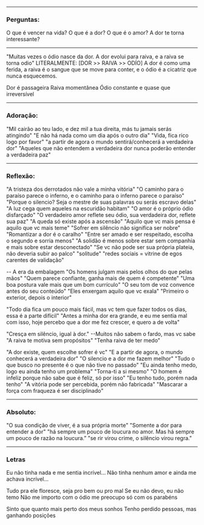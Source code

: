 -------
### Perguntas:

O que é vencer na vida?
O que é a dor?
O que é o amor?
A dor te torna interessante?

--------

"Muitas vezes o ódio nasce da dor.  A dor evolui para raiva, e a raiva se torna odio"
LITERALMENTE: [DOR >> RAIVA >> ODÍO]
A dor é como uma ferida,
a raiva é o sangue que se move para conter,
e o ódio é a cicatriz que nunca esquecemos.

Dor é passageira
Raiva momentânea
Ódio constante e quase que irreversível 

---
### Adoração:

"Mil cairão ao teu lado, e dez mil a tua direita, más tu jamais serás atingindo"
"E não há nada como um dia após o outro dia"
"Vida, fica rico logo por favor"
"a partir de agora o mundo sentirá/conhecerá a verdadeira dor" 
"Aqueles que não entendem a verdadeira dor nunca poderão entender a verdadeira paz"

--------
### Reflexão:

"A tristeza dos derrotados não vale a minha vitória"
"O caminho para o paraíso parece o inferno, e o caminho para o inferno parece o paraíso"
"Porque o silencio? Seja o mestre de suas palavras ou serás escravo delas"
"A luz cega quem aqueles na escuridão habitam"
"O amor é o próprio ódio disfarçado"
"O verdadeiro amor reflete seu ódio, sua verdadeira dor, reflete sua paz"
"A queda só existe após a ascensão"
"Aquilo que vc mais pensa é aquilo que vc mais teme"
"Sofrer em silêncio não significa ser nobre"
"Romantizar a dor é o caralho"
"Entre ser amado e ser respeitado, escolha o segundo e sorria menos"
"A solidão é menos sobre estar sem companhia e mais sobre estar desconectado"
"Se vc não pode ser sua própria plateia, não deveria subir ao palco"
"solitude"
"redes sociais = vitrine de egos carentes de validação"



-- A era da embalagem
"Os homens julgam mais pelos olhos do que pelas mãos"
"Quem parece confiante, ganha mais de quem é competente"
"Uma boa postura vale mais que um bom currículo"
"O seu tom de voz convence antes do seu conteúdo"
"Eles enxergam aquilo que vc exala"
"Primeiro o exterior, depois o interior"

"Todo dia fica um pouco mais fácil, mas vc tem que fazer todos os dias, essa é a parte difícil"
"Antes a minha dor era grande, e eu me sentia mal com isso, hoje percebo que a dor me fez crescer, e quero a de volta"

"Cresça em silêncio, igual à dor." --Muitos não sabem o fardo, mas vc sabe
"A raiva te motiva sem propósitos"
"Tenha raiva de ter medo"

"A dor existe, quem escolhe sofrer é vc"
"E a partir de agora, o mundo conhecerá a verdadeira dor"
"O silencio e a dor me fazem melhor"
"Tudo o que busco no presente é o que não tive no passado"
"Eu ainda tenho medo, logo eu ainda tenho um problema"
"Torna-ti a si mesmo"
"O homem é infeliz porque não sabe que é feliz, só por isso"
"Eu tenho tudo, porém nada tenho"
"A vitória pode ser percebida, porém não fabricada"
"Mascarar a força com fraqueza é ser disciplinado"

---
### Absoluto:

"O sua condição de viver, é a sua própria morte"
"Somente a dor para entender a dor"
"há sempre um pouco de loucura no amor. Mas há sempre um pouco de razão na loucura.”
"se rir virou crime, o silêncio virou regra."

-------
### Letras

Eu não tinha nada e me sentia incrível...
Não tinha nenhum amor e ainda me achava incrível...

Tudo pra ele floresce, seja pro bem ou pro mal 
Se eu não devo, eu não temo
Não me importo com o ódio me preocupo só com os parabéns


Sinto que quanto mais perto dos meus sonhos
Tenho perdido pessoas, mas ganhando posições